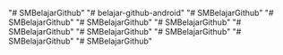 "# SMBelajarGithub" 
"# belajar-github-android" 
"# SMBelajarGithub" 
"# SMBelajarGithub" 
"# SMBelajarGithub" 
"# SMBelajarGithub" 
"# SMBelajarGithub" 
"# SMBelajarGithub" 
"# SMBelajarGithub" 
"# SMBelajarGithub" 
"# SMBelajarGithub" 
